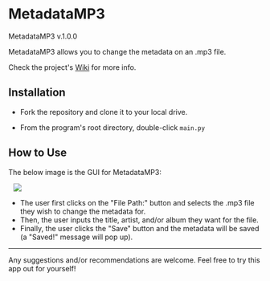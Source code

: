 # MetadataMP3

MetadataMP3 v.1.0.0

MetadataMP3 allows you to change the metadata on an .mp3 file.

Check the project's [Wiki](https://github.com/Kwistech/MetadataMP3/wiki) for more info.

## Installation ##

+ Fork the repository and clone it to your local drive.

+ From the program's root directory, double-click `main.py`

## How to Use

The below image is the GUI for MetadataMP3:

<img src="https://s18.postimg.org/rh2oaed49/metadatamp3_gui.png" hspace="10">

+ The user first clicks on the "File Path:" button and selects the .mp3 file they wish to change the metadata for.
+ Then, the user inputs the title, artist, and/or album they want for the file.
+ Finally, the user clicks the "Save" button and the metadata will be saved (a "Saved!" message will pop up).

---

Any suggestions and/or recommendations are welcome.
Feel free to try this app out for yourself!
